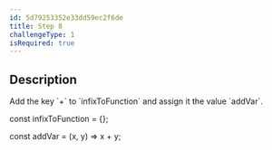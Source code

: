 ```yaml
---
id: 5d79253352e33dd59ec2f6de
title: Step 8
challengeType: 1
isRequired: true
---
```


## Description
<section id='description'>
Add the key `+` to `infixToFunction` and assign it the value `addVar`.
</section>

const infixToFunction = {};

const addVar = (x, y) => x + y;



